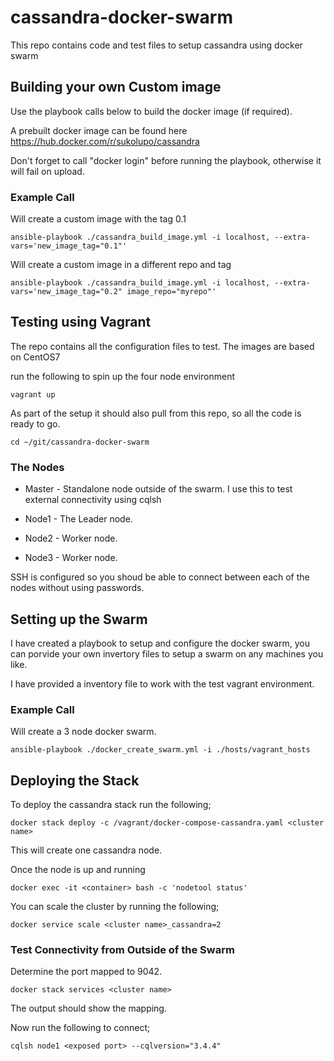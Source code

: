 # cassandra-docker-swarm
This repo contains code and test files to setup cassandra using docker swarm

## Building your own Custom image
Use the playbook calls below to build the docker image (if required).

A prebuilt docker image can be found here https://hub.docker.com/r/sukolupo/cassandra

Don't forget to call "docker login" before running the playbook, otherwise it will fail on upload.

### Example Call
Will create a custom image with the tag 0.1

```
ansible-playbook ./cassandra_build_image.yml -i localhost, --extra-vars='new_image_tag="0.1"'
```

Will create a custom image in a different repo and tag
```
ansible-playbook ./cassandra_build_image.yml -i localhost, --extra-vars='new_image_tag="0.2" image_repo="myrepo"'
```


## Testing using Vagrant
The repo contains all the configuration files to test. The images are based on CentOS7

run the following to spin up the four node environment
```
vagrant up
```

As part of the setup it should also pull from this repo, so all the code is ready to go.
```
cd ~/git/cassandra-docker-swarm
```

### The Nodes
* Master - Standalone node outside of the swarm. I use this to test external connectivity using cqlsh

* Node1 - The Leader node.

* Node2 - Worker node.

* Node3 - Worker node.

SSH is configured so you shoud be able to connect between each of the nodes without using passwords.

## Setting up the Swarm
I have created a playbook to setup and configure the docker swarm, you can porvide your own invertory files to setup a swarm on any machines you like. 

I have provided a inventory file to work with the test vagrant environment.

### Example Call
Will create a 3 node docker swarm.
```
ansible-playbook ./docker_create_swarm.yml -i ./hosts/vagrant_hosts
```


## Deploying the Stack
To deploy the cassandra stack run the following;

```
docker stack deploy -c /vagrant/docker-compose-cassandra.yaml <cluster name>
```

This will create one cassandra node.

Once the node is up and running

```
docker exec -it <container> bash -c 'nodetool status'
```

You can scale the cluster by running the following;

```
docker service scale <cluster name>_cassandra=2
```

### Test Connectivity from Outside of the Swarm

Determine the port mapped to 9042.

```
docker stack services <cluster name>
```

The output should show the mapping.

Now run the following to connect;

```
cqlsh node1 <exposed port> --cqlversion="3.4.4"
```
